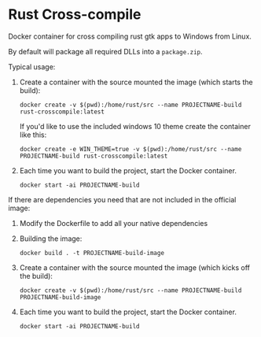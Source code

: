 # Rust Cross-compile

Docker container for cross compiling rust gtk apps to Windows from Linux.

By default will package all required DLLs into a `package.zip`.

Typical usage:

1. Create a container with the source mounted the image (which starts the build):

    ```
    docker create -v $(pwd):/home/rust/src --name PROJECTNAME-build rust-crosscompile:latest
    ```

    If you'd like to use the included windows 10 theme create the container like this:

    ```
    docker create -e WIN_THEME=true -v $(pwd):/home/rust/src --name PROJECTNAME-build rust-crosscompile:latest
    ```

2. Each time you want to build the project, start the Docker container.

    ```
    docker start -ai PROJECTNAME-build
    ```

If there are dependencies you need that are not included in the official image:

1. Modify the Dockerfile to add all your native dependencies
2. Building the image:

    ```
    docker build . -t PROJECTNAME-build-image
    ```

3. Create a container with the source mounted the image (which kicks off the build):

    ```
    docker create -v $(pwd):/home/rust/src --name PROJECTNAME-build PROJECTNAME-build-image
    ```

4. Each time you want to build the project, start the Docker container.

    ```
    docker start -ai PROJECTNAME-build
    ```
